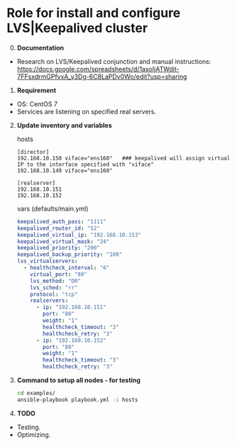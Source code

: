 Role for install and configure LVS|Keepalived cluster
=====================================================

0. **Documentation**

- Research on LVS/Keepalived conjunction and manual instructions:
<https://docs.google.com/spreadsheets/d/1asoIjATWdit-7FFsxdrmGPfvxA_y3Dg-6C8LaPDv0Wo/edit?usp=sharing>

1. **Requirement**

- OS: CentOS 7
- Services are listening on specified real servers.

2. **Update inventory and variables**

    hosts
    ```
    [director]
    192.168.10.150 viface="ens160"   ### keepalived will assign virtual IP to the interface specified with "viface"
    192.168.10.149 viface="ens160"

    [realserver]
    192.168.10.151
    192.168.10.152
    ```

    vars (defaults/main.yml)
    ```yaml
    keepalived_auth_pass: "1111"
    keepalived_router_id: "52"
    keepalived_virtual_ip: "192.168.10.153"
    keepalived_virtual_mask: "24"
    keepalived_priority: "200"
    keepalived_backup_priority: "100"
    lvs_virtualservers:
      - healthcheck_interval: "6"
        virtual_port: "80"
        lvs_method: "DR"
        lvs_sched: "rr"
        protocol: "tcp"
        realservers:
          - ip: "192.168.10.151"
            port: "80"
            weight: "1"
            healthcheck_timeout: "3"
            healthcheck_retry: "3"
          - ip: "192.168.10.152"
            port: "80"
            weight: "1"
            healthcheck_timeout: "3"
            healthcheck_retry: "3"
    ```

3. **Command to setup all nodes - for testing**

    ```bash
    cd examples/
    ansible-playbook playbook.yml -i hosts
    ```

4. **TODO**

- Testing.
- Optimizing.
